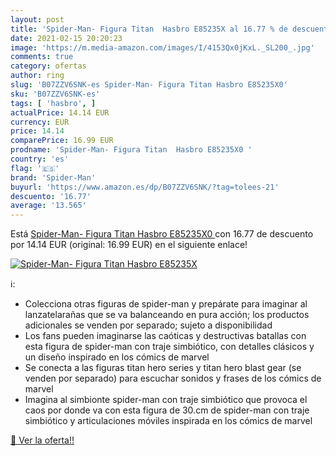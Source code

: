 ```yaml
---
layout: post
title: 'Spider-Man- Figura Titan  Hasbro E85235X al 16.77 % de descuento'
date: 2021-02-15 20:20:23
image: 'https://m.media-amazon.com/images/I/4153Qx0jKxL._SL200_.jpg'
comments: true
category: ofertas
author: ring
slug: 'B07ZZV6SNK-es Spider-Man- Figura Titan Hasbro E85235X0'
sku: 'B07ZZV6SNK-es'
tags: [ 'hasbro', ]
actualPrice: 14.14 EUR
currency: EUR
price: 14.14
comparePrice: 16.99 EUR
prodname: 'Spider-Man- Figura Titan  Hasbro E85235X0 '
country: 'es'
flag: '🇪🇸'
brand: 'Spider-Man'
buyurl: 'https://www.amazon.es/dp/B07ZZV6SNK/?tag=tolees-21'
descuento: '16.77'
average: '13.565'
---
```


Está [Spider-Man- Figura Titan  Hasbro E85235X0 ](https://www.amazon.es/dp/B07ZZV6SNK/?tag=tolees-21) con 16.77 de descuento por 14.14 EUR (original: 16.99 EUR) en el siguiente enlace!

[![Spider-Man- Figura Titan  Hasbro E85235X](https://m.media-amazon.com/images/I/4153Qx0jKxL._SL200_.jpg)](https://www.amazon.es/dp/B07ZZV6SNK/?tag=tolees-21)

ℹ️:

- Colecciona otras figuras de spider-man y prepárate para imaginar al lanzatelarañas que se va balanceando en pura acción; los productos adicionales se venden por separado; sujeto a disponibilidad
- Los fans pueden imaginarse las caóticas y destructivas batallas con esta figura de spider-man con traje simbiótico, con detalles clásicos y un diseño inspirado en los cómics de marvel
- Se conecta a las figuras titan hero series y titan hero blast gear (se venden por separado) para escuchar sonidos y frases de los cómics de marvel
- Imagina al simbionte spider-man con traje simbiótico que provoca el caos por donde va con esta figura de 30.cm de spider-man con traje simbiótico y articulaciones móviles inspirada en los cómics de marvel

[🛒 Ver la oferta!!](https://www.amazon.es/dp/B07ZZV6SNK/?tag=tolees-21)
